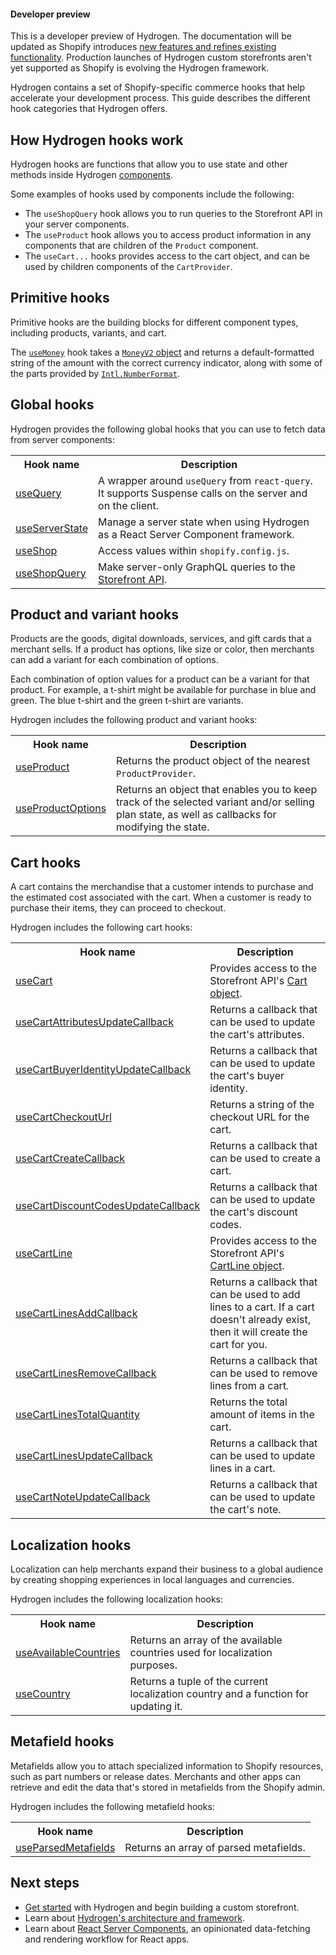 <aside class="note beta">
<h4>Developer preview</h4>

<p>This is a developer preview of Hydrogen. The documentation will be updated as Shopify introduces <a href="https://github.com/Shopify/hydrogen/releases">new features and refines existing functionality</a>. Production launches of Hydrogen custom storefronts aren't yet supported as Shopify is evolving the Hydrogen framework.</p>

</aside>

Hydrogen contains a set of Shopify-specific commerce hooks that help accelerate your development process. This guide describes the different hook categories that Hydrogen offers.

## How Hydrogen hooks work

Hydrogen hooks are functions that allow you to use state and other methods inside Hydrogen [components](/api/hydrogen/components).

Some examples of hooks used by components include the following:

- The `useShopQuery` hook allows you to run queries to the Storefront API in your server components.
- The `useProduct` hook allows you to access product information in any components that are children of the `Product` component.
- The `useCart...` hooks provides access to the cart object, and can be used by children components of the `CartProvider`.

## Primitive hooks

Primitive hooks are the building blocks for different component types, including products, variants, and cart.

The [`useMoney`](/api/hydrogen/hooks/primitive/usemoney) hook takes a [`MoneyV2` object](/api/storefront/reference/common-objects/moneyv2) and returns a default-formatted string of the amount with the correct currency indicator, along with some of the parts provided by [`Intl.NumberFormat`](https://developer.mozilla.org/en-US/docs/Web/JavaScript/Reference/Global_Objects/Intl/NumberFormat).

## Global hooks

Hydrogen provides the following global hooks that you can use to fetch data from server components:

<table>
  <tr>
    <th>Hook name</th>
    <th>Description</th>
  </tr>
  <tr>
    <td><a href="/api/hydrogen/hooks/global/usequery">useQuery</a></td>
    <td>A wrapper around <code>useQuery</code> from <code>react-query</code>. It supports Suspense calls on the server and on the client.</td>
  </tr>
  <tr>
    <td><a href="/api/hydrogen/hooks/global/useserverstate">useServerState</a></td>
    <td>Manage a server state when using Hydrogen as a React Server Component framework.</td>
  </tr>
  <tr>
    <td><a href="/api/hydrogen/hooks/global/useshop">useShop</a></td>
    <td>Access values within <code>shopify.config.js</code>.</td>
  </tr>
  <tr>
    <td><a href="/api/hydrogen/hooks/global/useshopquery">useShopQuery</a></td>
    <td>Make server-only GraphQL queries to the <a href="/api/storefront">Storefront API</a>.</td>
  </tr>
</table>

## Product and variant hooks

Products are the goods, digital downloads, services, and gift cards that a merchant sells. If a product has options, like size or color, then merchants can add a variant for each combination of options.

Each combination of option values for a product can be a variant for that product. For example, a t-shirt might be available for purchase in blue and green. The blue t-shirt and the green t-shirt are variants.

Hydrogen includes the following product and variant hooks:

<table>
  <tr>
    <th>Hook name</th>
    <th>Description</th>
  </tr>
  <tr>
    <td><a href="/api/hydrogen/hooks/product-variant/useproduct">useProduct</a></td>
    <td>Returns the product object of the nearest <code>ProductProvider</code>.</td>
  </tr>
  <tr>
    <td><a href="/api/hydrogen/hooks/product-variant/useproductoptions">useProductOptions</a></td>
    <td>Returns an object that enables you to keep track of the selected variant and/or selling plan state, as well as callbacks for modifying the state.</td>
  </tr>
</table>

## Cart hooks

A cart contains the merchandise that a customer intends to purchase and the estimated cost associated with the cart. When a customer is ready to purchase their items, they can proceed to checkout.

Hydrogen includes the following cart hooks:

<table>
  <tr>
    <th>Hook name</th>
    <th>Description</th>
  </tr>
  <tr>
    <td><a href="/api/hydrogen/hooks/cart/usecart">useCart</a></td>
    <td>Provides access to the Storefront API's <a href="/api/storefront/reference/cart/cart">Cart object</a>.</td>
  </tr>
  <tr>
    <td><a href="/api/hydrogen/hooks/cart/usecartattributesupdatecallback">useCartAttributesUpdateCallback</a></td>
    <td>Returns a callback that can be used to update the cart's attributes.</td>
  </tr>
  <tr>
    <td><a href="/api/hydrogen/hooks/cart/usecartbuyeridentityupdatecallback">useCartBuyerIdentityUpdateCallback</a></td>
    <td>Returns a callback that can be used to update the cart's buyer identity.</td>
  </tr>
  <tr>
    <td><a href="/api/hydrogen/hooks/cart/usecartcheckouturl">useCartCheckoutUrl</a></td>
    <td>Returns a string of the checkout URL for the cart.</td>
  </tr>
  <tr>
    <td><a href="/api/hydrogen/hooks/cart/usecartcreatecallback">useCartCreateCallback</a></td>
    <td>Returns a callback that can be used to create a cart.</td>
  </tr>
  <tr>
    <td><a href="/api/hydrogen/hooks/cart/usecartdiscountcodesupdatecallback">useCartDiscountCodesUpdateCallback</a></td>
    <td>Returns a callback that can be used to update the cart's discount codes.</td>
  </tr>
  <tr>
    <td><a href="/api/hydrogen/hooks/cart/usecartline">useCartLine</a></td>
    <td>Provides access to the Storefront API's <a href="/api/storefront/reference/cart/cartline">CartLine object</a>.</td>
  </tr>
  <tr>
    <td><a href="/api/hydrogen/hooks/cart/usecartlinesaddcallback">useCartLinesAddCallback</a></td>
    <td>Returns a callback that can be used to add lines to a cart. If a cart doesn't already exist, then it will create the cart for you.</td>
  </tr>
  <tr>
    <td><a href="/api/hydrogen/hooks/cart/usecartlinesremovecallback">useCartLinesRemoveCallback</a></td>
    <td>Returns a callback that can be used to remove lines from a cart.</td>
  </tr>
  <tr>
    <td><a href="/api/hydrogen/hooks/cart/usecartlinestotalquantity">useCartLinesTotalQuantity</a></td>
    <td>Returns the total amount of items in the cart.</td>
  </tr>
  <tr>
    <td><a href="/api/hydrogen/hooks/cart/usecartlinesupdatecallback">useCartLinesUpdateCallback</a></td>
    <td>Returns a callback that can be used to update lines in a cart.</td>
  </tr>
  <tr>
    <td><a href="/api/hydrogen/hooks/cart/usecartnoteupdatecallback">useCartNoteUpdateCallback</a></td>
    <td>Returns a callback that can be used to update the cart's note.</td>
  </tr>
</table>

## Localization hooks

Localization can help merchants expand their business to a global audience by creating shopping experiences in local languages and currencies.

Hydrogen includes the following localization hooks:

<table>
  <tr>
    <th>Hook name</th>
    <th>Description</th>
  </tr>
  <tr>
    <td><a href="/api/hydrogen/hooks/localization/useavailablecountries">useAvailableCountries</a></td>
    <td>Returns an array of the available countries used for localization purposes.</td>
  </tr>
  <tr>
    <td><a href="/api/hydrogen/hooks/localization/usecountry">useCountry</a></td>
    <td>Returns a tuple of the current localization country and a function for updating it.</td>
  </tr>
</table>

## Metafield hooks

Metafields allow you to attach specialized information to Shopify resources, such as part numbers or release dates. Merchants and other apps can retrieve and edit the data that's stored in metafields from the Shopify admin.

Hydrogen includes the following metafield hooks:

<table>
  <tr>
    <th>Hook name</th>
    <th>Description</th>
  </tr>
  <tr>
    <td><a href="/api/hydrogen/hooks/metafield/useparsedmetafields">useParsedMetafields</a></td>
    <td>Returns an array of parsed metafields.</td>
  </tr>
</table>

## Next steps

- [Get started](/custom-storefronts/hydrogen/getting-started) with Hydrogen and begin building a custom storefront.
- Learn about [Hydrogen's architecture and framework](/api/hydrogen/framework).
- Learn about [React Server Components](/api/hydrogen/framework/react-server-components), an opinionated data-fetching and rendering workflow for React apps.
